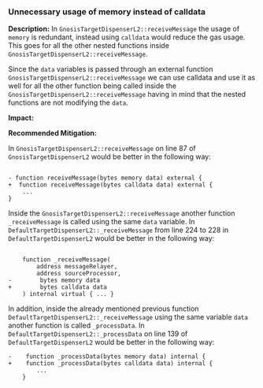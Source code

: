 
### Unnecessary usage of memory instead of calldata

**Description:** 
In `GnosisTargetDispenserL2::receiveMessage` the usage of `memory` is redundant, instead using `calldata` would reduce the gas usage. This goes for all the other nested functions inside `GnosisTargetDispenserL2::receiveMessage`.

Since the `data` variables is passed through an external function `GnosisTargetDispenserL2::receiveMessage` we can use calldata and use it as well for all the other function being called inside the `GnosisTargetDispenserL2::receiveMessage` having in mind that the nested functions are not modifying the `data`.

**Impact:**


**Recommended Mitigation:**

In `GnosisTargetDispenserL2::receiveMessage` on line 87 of `GnosisTargetDispenserL2` would be better in the following way:

```

- function receiveMessage(bytes memory data) external {
+  function receiveMessage(bytes calldata data) external {
    ...
}

```

Inside the `GnosisTargetDispenserL2::receiveMessage` another function `_receiveMessage` is called using the same `data` variable. In `DefaultTargetDispenserL2::_receiveMessage` from line 224 to 228 in `DefaultTargetDispenserL2` would be better in the following way:

```

    function _receiveMessage(
        address messageRelayer,
        address sourceProcessor,
-        bytes memory data
+        bytes calldata data
    ) internal virtual { ... }

```

In addition, inside the already mentioned previous function `DefaultTargetDispenserL2::_receiveMessage` using the same variable `data` another function is called `_processData`. In `DefaultTargetDispenserL2::_processData` on line 139 of `DefaultTargetDispenserL2` would be better in the following way:

```
-    function _processData(bytes memory data) internal {
+    function _processData(bytes calldata data) internal { 
        ...
    }
```